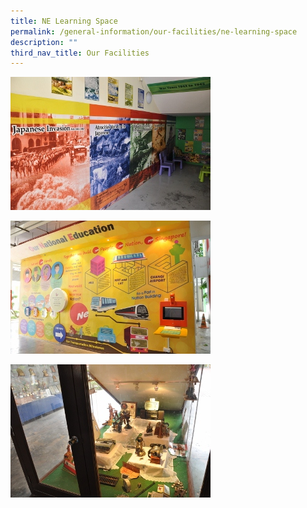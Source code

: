 ```yaml
---
title: NE Learning Space
permalink: /general-information/our-facilities/ne-learning-space
description: ""
third_nav_title: Our Facilities
---
```


![NE Learning Space](/images/NE%20Learning%20Space1.jpg)

![NE Learning Space](/images/NE%20Learning%20Space2.jpg)

![NE Learning Space](/images/NE%20Learning%20Space3.jpg)